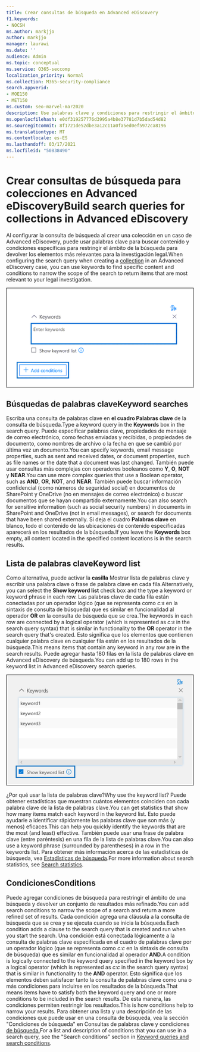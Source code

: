 ```yaml
---
title: Crear consultas de búsqueda en Advanced eDiscovery
f1.keywords:
- NOCSH
ms.author: markjjo
author: markjjo
manager: laurawi
ms.date: ''
audience: Admin
ms.topic: conceptual
ms.service: O365-seccomp
localization_priority: Normal
ms.collection: M365-security-compliance
search.appverid:
- MOE150
- MET150
ms.custom: seo-marvel-mar2020
description: Use palabras clave y condiciones para restringir el ámbito de la búsqueda al buscar datos mediante Advanced eDiscovery en Microsoft 365.
ms.openlocfilehash: e0df319257776d3995a4b8e37781d7b5dad54d82
ms.sourcegitcommit: 8f1721de52dbe3a12c11a0fa5ed0ef5972ca8196
ms.translationtype: MT
ms.contentlocale: es-ES
ms.lasthandoff: 03/17/2021
ms.locfileid: "50838490"
---
```

# <a name="build-search-queries-for-collections-in-advanced-ediscovery"></a><span data-ttu-id="00c5a-103">Crear consultas de búsqueda para colecciones en Advanced eDiscovery</span><span class="sxs-lookup"><span data-stu-id="00c5a-103">Build search queries for collections in Advanced eDiscovery</span></span>

<span data-ttu-id="00c5a-104">Al configurar la consulta de [](collections-overview.md) búsqueda al crear una colección en un caso de Advanced eDiscovery, puede usar palabras clave para buscar contenido y condiciones específicas para restringir el ámbito de la búsqueda para devolver los elementos más relevantes para la investigación legal.</span><span class="sxs-lookup"><span data-stu-id="00c5a-104">When configuring the search query when creating a [collection](collections-overview.md) in an Advanced eDiscovery case, you can use keywords to find specific content and conditions to narrow the scope of the search to return items that are most relevant to your legal investigation.</span></span>

![Usar palabras clave y condiciones para restringir los resultados de una búsqueda](../media/SearchQueryBox.png)

## <a name="keyword-searches"></a><span data-ttu-id="00c5a-106">Búsquedas de palabras clave</span><span class="sxs-lookup"><span data-stu-id="00c5a-106">Keyword searches</span></span>

<span data-ttu-id="00c5a-107">Escriba una consulta de palabras clave en **el cuadro Palabras clave** de la consulta de búsqueda.</span><span class="sxs-lookup"><span data-stu-id="00c5a-107">Type a keyword query in the **Keywords** box in the search query.</span></span> <span data-ttu-id="00c5a-108">Puede especificar palabras clave, propiedades de mensaje de correo electrónico, como fechas enviadas y recibidas, o propiedades de documento, como nombres de archivo o la fecha en que se cambió por última vez un documento.</span><span class="sxs-lookup"><span data-stu-id="00c5a-108">You can specify keywords, email message properties, such as sent and received dates, or document properties, such as file names or the date that a document was last changed.</span></span> <span data-ttu-id="00c5a-109">También puede usar consultas más complejas con operadores booleanos como **Y**, **O**, **NOT** y **NEAR**.</span><span class="sxs-lookup"><span data-stu-id="00c5a-109">You can use more complex queries that use a Boolean operator, such as **AND**, **OR**, **NOT**, and **NEAR**.</span></span> <span data-ttu-id="00c5a-110">También puede buscar información confidencial (como números de seguridad social) en documentos de SharePoint y OneDrive (no en mensajes de correo electrónico) o buscar documentos que se hayan compartido externamente.</span><span class="sxs-lookup"><span data-stu-id="00c5a-110">You can also search for sensitive information (such as social security numbers) in documents in SharePoint and OneDrive (not in email messages), or search for documents that have been shared externally.</span></span> <span data-ttu-id="00c5a-111">Si deja el cuadro **Palabras clave** en blanco, todo el contenido de las ubicaciones de contenido especificadas aparecerá en los resultados de la búsqueda.</span><span class="sxs-lookup"><span data-stu-id="00c5a-111">If you leave the **Keywords** box empty, all content located in the specified content locations is in the search results.</span></span>

## <a name="keyword-list"></a><span data-ttu-id="00c5a-112">Lista de palabras clave</span><span class="sxs-lookup"><span data-stu-id="00c5a-112">Keyword list</span></span>

<span data-ttu-id="00c5a-113">Como alternativa, puede activar la **casilla** Mostrar lista de palabras clave y escribir una palabra clave o frase de palabra clave en cada fila.</span><span class="sxs-lookup"><span data-stu-id="00c5a-113">Alternatively, you can select the **Show keyword list** check box and the type a keyword or keyword phrase in each row.</span></span> <span data-ttu-id="00c5a-114">Las palabras clave de cada fila están conectadas por un operador lógico (que se representa como *c:s* en la sintaxis de consulta de búsqueda) que es similar en funcionalidad al operador **OR** en la consulta de búsqueda que se crea.</span><span class="sxs-lookup"><span data-stu-id="00c5a-114">The keywords in each row are connected by a logical operator (which is represented as *c:s* in the search query syntax) that is similar in functionality to the **OR** operator in the search query that's created.</span></span> <span data-ttu-id="00c5a-115">Esto significa que los elementos que contienen cualquier palabra clave en cualquier fila están en los resultados de la búsqueda.</span><span class="sxs-lookup"><span data-stu-id="00c5a-115">This means items that contain any keyword in any row are in the search results.</span></span> <span data-ttu-id="00c5a-116">Puede agregar hasta 180 filas en la lista de palabras clave en Advanced eDiscovery de búsqueda.</span><span class="sxs-lookup"><span data-stu-id="00c5a-116">You can add up to 180 rows in the keyword list in Advanced eDiscovery search queries.</span></span>

![Usar la lista de palabras clave para obtener estadísticas de cada palabra clave de la consulta](../media/KeywordListSearch.png)

<span data-ttu-id="00c5a-118">¿Por qué usar la lista de palabras clave?</span><span class="sxs-lookup"><span data-stu-id="00c5a-118">Why use the keyword list?</span></span> <span data-ttu-id="00c5a-119">Puede obtener estadísticas que muestran cuántos elementos coinciden con cada palabra clave de la lista de palabras clave.</span><span class="sxs-lookup"><span data-stu-id="00c5a-119">You can get statistics that show how many items match each keyword in the keyword list.</span></span> <span data-ttu-id="00c5a-120">Esto puede ayudarle a identificar rápidamente las palabras clave que son más (y menos) eficaces.</span><span class="sxs-lookup"><span data-stu-id="00c5a-120">This can help you quickly identify the keywords that are the most (and least) effective.</span></span> <span data-ttu-id="00c5a-121">También puede usar una frase de palabra clave (entre paréntesis) en una fila de la lista de palabras clave.</span><span class="sxs-lookup"><span data-stu-id="00c5a-121">You can also use a keyword phrase (surrounded by parentheses) in a row in the keywords list.</span></span> <span data-ttu-id="00c5a-122">Para obtener más información acerca de las estadísticas de búsqueda, vea [Estadísticas de búsqueda](search-statistics-in-advanced-ediscovery.md).</span><span class="sxs-lookup"><span data-stu-id="00c5a-122">For more information about search statistics, see [Search statistics](search-statistics-in-advanced-ediscovery.md).</span></span>

## <a name="conditions"></a><span data-ttu-id="00c5a-123">Condiciones</span><span class="sxs-lookup"><span data-stu-id="00c5a-123">Conditions</span></span>

<span data-ttu-id="00c5a-124">Puede agregar condiciones de búsqueda para restringir el ámbito de una búsqueda y devolver un conjunto de resultados más refinado.</span><span class="sxs-lookup"><span data-stu-id="00c5a-124">You can add search conditions to narrow the scope of a search and return a more refined set of results.</span></span> <span data-ttu-id="00c5a-125">Cada condición agrega una cláusula a la consulta de búsqueda que se crea y se ejecuta cuando se inicia la búsqueda.</span><span class="sxs-lookup"><span data-stu-id="00c5a-125">Each condition adds a clause to the search query that is created and run when you start the search.</span></span> <span data-ttu-id="00c5a-126">Una condición está conectada lógicamente a la consulta de palabras clave especificada en el cuadro de palabras clave por un operador lógico (que se representa como *c:c* en la sintaxis de consulta de búsqueda) que es similar en funcionalidad al operador **AND.**</span><span class="sxs-lookup"><span data-stu-id="00c5a-126">A condition is logically connected to the keyword query specified in the keyword box by a logical operator (which is represented as *c:c* in the search query syntax) that is similar in functionality to the **AND** operator.</span></span> <span data-ttu-id="00c5a-127">Esto significa que los elementos deben satisfacer tanto la consulta de palabras clave como una o más condiciones para incluirse en los resultados de la búsqueda.</span><span class="sxs-lookup"><span data-stu-id="00c5a-127">That means items have to satisfy both the keyword query and one or more conditions to be included in the search results.</span></span> <span data-ttu-id="00c5a-128">De esta manera, las condiciones permiten restringir los resultados.</span><span class="sxs-lookup"><span data-stu-id="00c5a-128">This is how conditions help to narrow your results.</span></span> <span data-ttu-id="00c5a-129">Para obtener una lista y una descripción de las condiciones que puede usar en una consulta de búsqueda, vea la sección "Condiciones de búsqueda" en Consultas de palabras clave y condiciones [de búsqueda.](keyword-queries-and-search-conditions.md#search-conditions)</span><span class="sxs-lookup"><span data-stu-id="00c5a-129">For a list and description of conditions that you can use in a search query, see the "Search conditions" section in [Keyword queries and search conditions](keyword-queries-and-search-conditions.md#search-conditions).</span></span>
